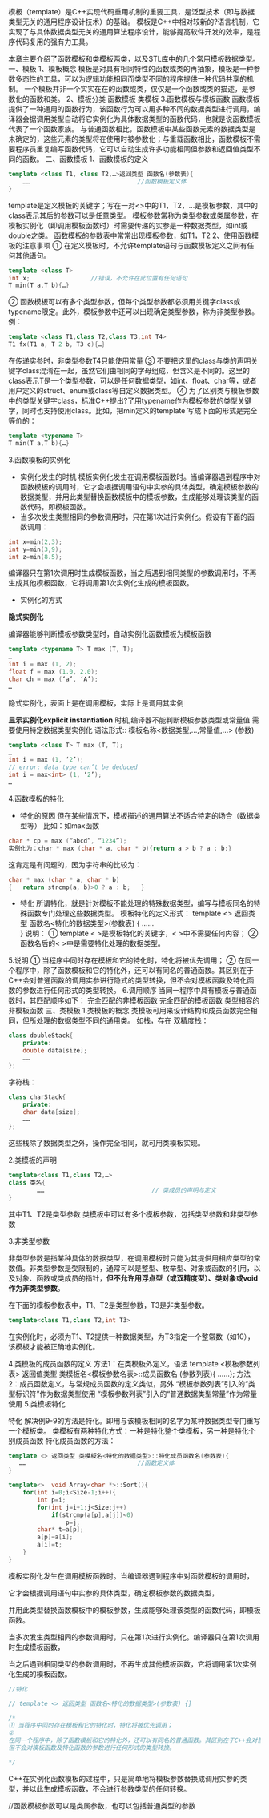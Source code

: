 模板（template）是C++实现代码重用机制的重要工具，是泛型技术（即与数据类型无关的通用程序设计技术）的基础。
模板是C++中相对较新的?语言机制，它实现了与具体数据类型无关的通用算法程序设计，能够提高软件开发的效率，是程序代码复用的强有力工具。 

本章主要介绍了函数模板和类模板两类，以及STL库中的几个常用模板数据类型。
一、模板 
1、模板概念
模板是对具有相同特性的函数或类的再抽象，模板是一种参数多态性的工具，可以为逻辑功能相同而类型不同的程序提供一种代码共享的机制。
一个模板并非一个实实在在的函数或类，仅仅是一个函数或类的描述，是参数化的函数和类。
2、模板分类
函数模板
类模板
3.函数模板与模板函数
函数模板提供了一种通用的函数行为，该函数行为可以用多种不同的数据类型进行调用，编译器会据调用类型自动将它实例化为具体数据类型的函数代码，也就是说函数模板代表了一个函数家族。
与普通函数相比，函数模板中某些函数元素的数据类型是未确定的，这些元素的类型将在使用时被参数化；与重载函数相比，函数模板不需要程序员重复编写函数代码，它可以自动生成许多功能相同但参数和返回值类型不同的函数。
二、函数模板
1、函数模板的定义

```c++
template <class T1, class T2,…>返回类型 函数名(参数表){
   	…… 								//函数模板定义体
}
```

template是定义模板的关键字；写在一对<>中的T1，T2，…是模板参数，其中的class表示其后的参数可以是任意类型。
模板参数常称为类型参数或类属参数，在模板实例化（即调用模板函数时）时需要传递的实参是一种数据类型，如int或double之类。
函数模板的参数表中常常出现模板参数，如T1，T2
2、使用函数模板的注意事项
① 在定义模板时，不允许template语句与函数模板定义之间有任何其他语句。

```c++
template <class T>
int x;                 //错误，不允许在此位置有任何语句
T min(T a,T b){…}
```

② 函数模板可以有多个类型参数，但每个类型参数都必须用关键字class或typename限定。此外，模板参数中还可以出现确定类型参数，称为非类型参数。例：

```c++
template <class T1,class T2,class T3,int T4>
T1 fx(T1 a, T 2 b, T3 c){…}
```

在传递实参时，非类型参数T4只能使用常量
③ 不要把这里的class与类的声明关键字class混淆在一起，虽然它们由相同的字母组成，但含义是不同的。这里的class表示T是一个类型参数，可以是任何数据类型，如int、float、char等，或者用户定义的struct、enum或class等自定义数据类型。
④ 为了区别类与模板参数中的类型关键字class，标准C++提出?了用typename作为模板参数的类型关键字，同时也支持使用class。比如，把min定义的template <class T>写成下面的形式是完全等价的：

```c++
template <typename T> 
T min(T a,T b){…}
```

3.函数模板的实例化

- 实例化发生的时机
  模板实例化发生在调用模板函数时。当编译器遇到程序中对函数模板的调用时，它才会根据调用语句中实参的具体类型，确定模板参数的数据类型，并用此类型替换函数模板中的模板参数，生成能够处理该类型的函数代码，即模板函数。
- 当多次发生类型相同的参数调用时，只在第1次进行实例化。假设有下面的函数调用：

```c++
int x=min(2,3);     
int y=min(3,9);
int z=min(8.5);
```

编译器只在第1次调用时生成模板函数，当之后遇到相同类型的参数调用时，不再生成其他模板函数，它将调用第1次实例化生成的模板函数。

- 实例化的方式

**隐式实例化**

编译器能够判断模板参数类型时，自动实例化函数模板为模板函数

```c++
template <typename T> T max (T, T);
…
int i = max (1, 2); 
float f = max (1.0, 2.0);
char ch = max (‘a’, ‘A’);
…
```

隐式实例化，表面上是在调用模板，实际上是调用其实例

**显示实例化explicit instantiation**
时机,编译器不能判断模板参数类型或常量值
需要使用特定数据类型实例化
语法形式::
模板名称<数据类型,…,常量值,…> (参数)

```c++
template <class T> T max (T, T);
…
int i = max (1, ‘2’); 
// error: data type can’t be deduced
int i = max<int> (1, ‘2’);
…
```

4.函数模板的特化

- 特化的原因
  但在某些情况下，模板描述的通用算法不适合特定的场合（数据类型等）
  比如：如max函数

```c++
char * cp = max (“abcd”, “1234”);
实例化为：char * max (char * a, char * b){return a > b ? a : b;}
```

这肯定是有问题的，因为字符串的比较为：

```c++
char * max (char * a, char * b)
{	return strcmp(a, b)>0 ? a : b;   }
```

- 特化
  所谓特化，就是针对模板不能处理的特殊数据类型，编写与模板同名的特殊函数专门处理这些数据类型。
  模板特化的定义形式：
  template <> 返回类型 函数名<特化的数据类型>(参数表) {
  	…… 							
  }
  说明：
  ① template < >是模板特化的关键字，< >中不需要任何内容；
  ② 函数名后的< >中是需要特化处理的数据类型。

5.说明
① 当程序中同时存在模板和它的特化时，特化将被优先调用；
② 在同一个程序中，除了函数模板和它的特化外，还可以有同名的普通函数。其区别在于C++会对普通函数的调用实参进行隐式的类型转换，但不会对模板函数及特化函数的参数进行任何形式的类型转换。
6.调用顺序
当同一程序中具有模板与普通函数时，其匹配顺序如下：
完全匹配的非模板函数
完全匹配的模板函数
类型相容的非模板函数
三、类模板
1.类模板的概念
类模板可用来设计结构和成员函数完全相同，但所处理的数据类型不同的通用类。
如栈，存在
双精度栈：

```c++
class doubleStack{
    private:
    double data[size];
    ……
};
```

字符栈：

```c++
class charStack{
    private:
    char data[size];
    ……
};
```

这些栈除了数据类型之外，操作完全相同，就可用类模板实现。

2.类模板的声明

```c++
template<class T1,class T2,…>
class 类名{
    	……								// 类成员的声明与定义
}
```

其中T1、T2是类型参数
类模板中可以有多个模板参数，包括类型参数和非类型参数

3.非类型参数

非类型参数是指某种具体的数据类型，在调用模板时只能为其提供用相应类型的常数值。非类型参数是受限制的，通常可以是整型、枚举型、对象或函数的引用，以及对象、函数或类成员的指针，**但不允许用浮点型（或双精度型）、类对象或void作为非类型参数**。

在下面的模板参数表中，T1、T2是类型参数，T3是非类型参数。

```c++
template<class T1,class T2,int T3>
```

在实例化时，必须为T1、T2提供一种数据类型，为T3指定一个整常数（如10），该模板才能被正确地实例化。

4.类模板的成员函数的定义
方法1：在类模板外定义，语法
template <模板参数列表> 返回值类型 类模板名<模板参数名表>::成员函数名 (参数列表){	……};
方法2：成员函数定义，与常规成员函数的定义类似，另外
“模板参数列表”引入的“类型标识符”作为数据类型使用
“模板参数列表”引入的“普通数据类型常量”作为常量使用
5.类模板特化

特化
解决例9-9的方法是特化。即用与该模板相同的名字为某种数据类型专门重写一个模板类。 
类模板有两种特化方式：一种是特化整个类模板，另一种是特化个别成员函数 
特化成员函数的方法：

```c++
template <> 返回类型 类模板名<特化的数据类型>::特化成员函数名(参数表){
   …… 								//函数定义体
}
```

```c++
template<>  void Array<char *>::Sort(){
    for(int i=0;i<Size-1;i++){
        int p=i;
        for(int j=i+1;j<Size;j++)
            if(strcmp(a[p],a[j])<0)
                p=j;
        char* t=a[p];
        a[p]=a[i];
        a[i]=t;
    }
}
```

模板实例化发生在调用模板函数时。当编译器遇到程序中对函数模板的调用时，

它才会根据调用语句中实参的具体类型，确定模板参数的数据类型，

并用此类型替换函数模板中的模板参数，生成能够处理该类型的函数代码，即模板函数。

当多次发生类型相同的参数调用时，只在第1次进行实例化。编译器只在第1次调用时生成模板函数，

当之后遇到相同类型的参数调用时，不再生成其他模板函数，它将调用第1次实例化生成的模板函数。

```cpp
//特化

// template <> 返回类型 函数名<特化的数据类型>(参数表) {}
```

```cpp
/*
① 当程序中同时存在模板和它的特化时，特化将被优先调用；
②
在同一个程序中，除了函数模板和它的特化外，还可以有同名的普通函数。其区别在于C++会对普通函数的调用实参进行隐式的类型转换，
但不会对模板函数及特化函数的参数进行任何形式的类型转换。

*/
```

C++在实例化函数模板的过程中，只是简单地将模板参数替换成调用实参的类型，并以此生成模板函数，不会进行参数类型的任何转换。

//函数模板参数可以是类属参数，也可以包括普通类型的参数